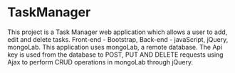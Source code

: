 # TaskManager


This project is a Task Manager web application which allows a user to add, edit and delete tasks. 
Front-end - Bootstrap, Back-end - javaScript, jQuery, mongoLab.
This application uses mongoLab, a remote database. The Api key is used from the database to POST, PUT AND DELETE requests using Ajax to perform CRUD operations in mongoLab through jQuery.
